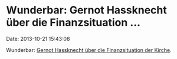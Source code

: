 Wunderbar: Gernot Hassknecht über die Finanzsituation \...
==========================================================

Date: 2013-10-21 15:43:08

Wunderbar: [Gernot Hassknecht über die Finanzsituation der
Kirche](http://www.zdf.de/ZDFmediathek/beitrag/video/2008742/Hassknechts-Wort-zum-Sonntag#/beitrag/video/2008742/Hassknechts-Wort-zum-Sonntag).
